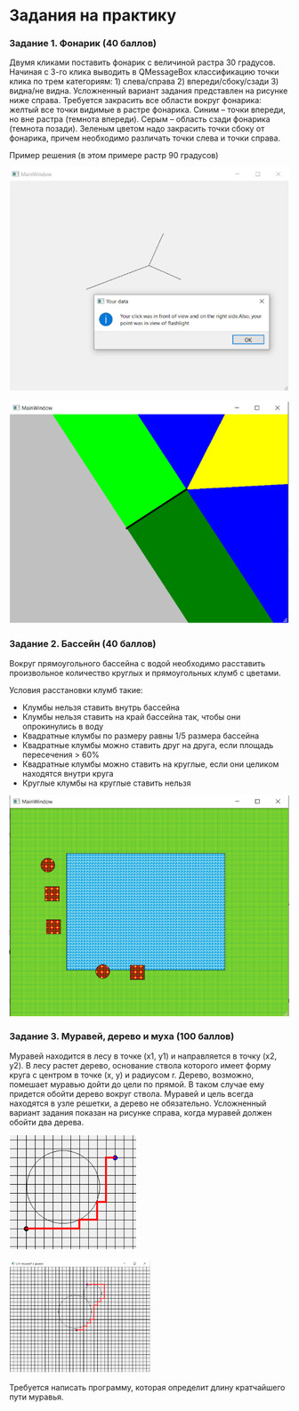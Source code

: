 # Задания на практику

### Задание 1. Фонарик (40 баллов)

Двумя кликами поставить фонарик с величиной растра 30 градусов. Начиная с 3-го клика выводить в QMessageBox классификацию точки клика по трем категориям: 1) слева/справа 2) впереди/сбоку/сзади 3) видна/не видна. Усложненный вариант задания представлен на рисунке ниже справа. Требуется закрасить все области вокруг фонарика: желтый все точки видимые в растре фонарика. Синим – точки впереди, но вне растра (темнота впереди). Серым – область сзади фонарика (темнота позади). Зеленым цветом надо закрасить точки сбоку от фонарика, причем необходимо различать точки слева и точки справа.

Пример решения (в этом примере растр 90 градусов)

![Image](./.extras/Picture1.png "Picture1")

![Image](./.extras/Picture2.png "Picture2")

### Задание 2. Бассейн  (40 баллов)

Вокруг прямоугольного бассейна с водой необходимо расставить произвольное количество круглых и прямоугольных клумб с цветами.

Условия  расстановки клумб такие:

- Клумбы нельзя ставить внутрь бассейна
- Клумбы нельзя ставить на край бассейна так, чтобы они опрокинулись в воду
- Квадратные клумбы по размеру равны 1/5 размера бассейна
- Квадратные клумбы можно ставить друг на друга, если площадь пересечения > 60%
- Квадратные клумбы можно ставить на круглые, если они целиком находятся внутри круга
- Круглые клумбы на круглые ставить нельзя

![Image](./.extras/Picture3.png "Picture3")

### Задание 3. Муравей, дерево и муха (100 баллов)

Муравей находится в лесу в точке (x1, y1) и направляется в точку (x2, y2). В лесу растет дерево, основание ствола которого имеет форму круга с центром в точке (x, y) и радиусом r. Дерево, возможно, помешает муравью дойти до цели по прямой. В таком случае ему придется обойти дерево вокруг ствола. Муравей и цель всегда находятся в узле решетки, а дерево не обязательно. Усложненный вариант задания показан на рисунке справа, когда муравей должен обойти два дерева.

![Image](./.extras/Picture4.png "Picture4")

![Image](./.extras/Picture5.png "Picture5")

Требуется написать программу, которая определит длину кратчайшего пути муравья. 

